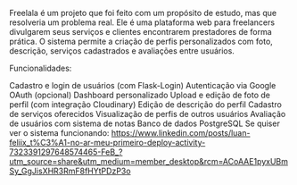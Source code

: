 Freelala é um projeto que foi feito com um propósito de estudo, mas que resolveria um problema real. Ele é uma plataforma web para freelancers divulgarem seus serviços e clientes encontrarem prestadores de forma prática. O sistema permite a criação de perfis personalizados com foto, descrição, serviços cadastrados e avaliações entre usuários.

Funcionalidades:

Cadastro e login de usuários (com Flask-Login)
Autenticação via Google OAuth (opcional)
Dashboard personalizado
Upload e edição de foto de perfil (com integração Cloudinary)
Edição de descrição do perfil
Cadastro de serviços oferecidos
Visualização de perfis de outros usuários
Avaliação de usuários com sistema de notas
Banco de dados PostgreSQL
Se quiser ver o sistema funcionando: https://www.linkedin.com/posts/luan-feliix_t%C3%A1-no-ar-meu-primeiro-deploy-activity-7323391297648574465-FeB_?utm_source=share&utm_medium=member_desktop&rcm=ACoAAE1pyxUBmSy_GgJisXHR3RmF8fHYtPDzP3o
